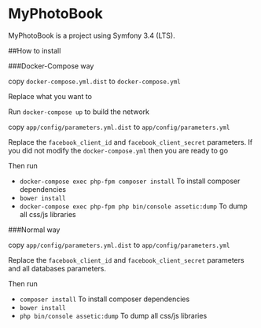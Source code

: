 MyPhotoBook
=========

MyPhotoBook is a project using Symfony 3.4 (LTS).

##How to install

###Docker-Compose way

copy ``docker-compose.yml.dist`` to ``docker-compose.yml``

Replace what you want to

Run ``docker-compose up`` to build the network

copy ``app/config/parameters.yml.dist`` to ``app/config/parameters.yml``

Replace the ``facebook_client_id`` and ``facebook_client_secret`` parameters.
If you did not modify the ``docker-compose.yml`` then you are ready to go

Then run 

* ``docker-compose exec php-fpm composer install`` To install composer dependencies
* ``bower install``
* ``docker-compose exec php-fpm php bin/console assetic:dump`` To dump all css/js libraries


###Normal way

copy ``app/config/parameters.yml.dist`` to ``app/config/parameters.yml``

Replace the ``facebook_client_id`` and ``facebook_client_secret`` parameters and all databases parameters.

Then run 

* ``composer install`` To install composer dependencies
* ``bower install``
* ``php bin/console assetic:dump`` To dump all css/js libraries
